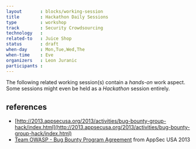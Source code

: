 ```yaml
---
layout       : blocks/working-session
title        : Hackathon Daily Sessions
type         : workshop
track        : Security Crowdsourcing
technology   :
related-to   : Juice Shop
status       : draft
when-day     : Mon,Tue,Wed,The
when-time    : Eve
organizers   : Leon Juranic
participants :
---
```


The following related working session(s) contain a _hands-on_ work aspect. Some sessions might even be held as a _Hackathon_ session entirely.

## references

 - [http://2013.appsecusa.org/2013/activities/bug-bounty-group-hack/index.html](http://2013.appsecusa.org/2013/activities/bug-bounty-group-hack/index.html)
 - [Team OWASP - Bug Bounty Program Agreement](https://docs.google.com/document/d/1rRZ--hH417l1RiIzsXY8PAOjnjEo4fBRZSL-t4U-uJA) from AppSec USA 2013